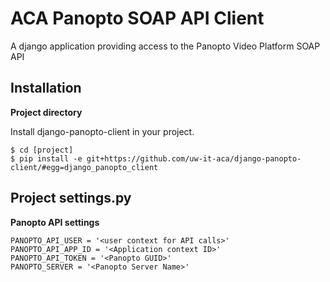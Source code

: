 ACA Panopto SOAP API Client
===========================

A django application providing access to the Panopto Video Platform SOAP API

Installation
------------

**Project directory**

Install django-panopto-client in your project.

    $ cd [project]
    $ pip install -e git+https://github.com/uw-it-aca/django-panopto-client/#egg=django_panopto_client

Project settings.py
------------------

**Panopto API settings**

    PANOPTO_API_USER = '<user context for API calls>'
    PANOPTO_API_APP_ID = '<Application context ID>'
    PANOPTO_API_TOKEN = '<Panopto GUID>'
    PANOPTO_SERVER = '<Panopto Server Name>'
